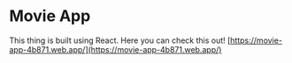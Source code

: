 # Movie App

This thing is built using React. Here you can check this out! [https://movie-app-4b871.web.app/](https://movie-app-4b871.web.app/)
